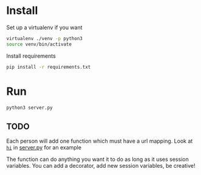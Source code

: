 # Install

Set up a virtualenv if you want

```bash
virtualenv ./venv -p python3
source venv/bin/activate
```

Install requirements

```bash
pip install -r requirements.txt
```

# Run

```bash
python3 server.py
```

## TODO

Each person will add one function which must have a url mapping. Look
at
[`hi`](https://github.com/binghamton-cs140/name-server/blob/master/server.py#L37)
in [server.py](server.py) for an example

The function can do anything you want it to do as long as it uses
session variables. You can add a decorator, add new session variables,
be creative!
